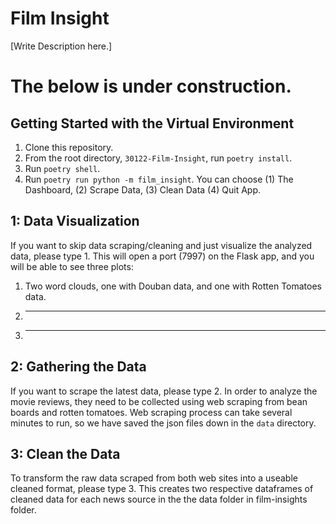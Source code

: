 <h1>Film Insight</h1>

[Write Description here.]


# The below is under construction.

## Getting Started with the Virtual Environment

1. Clone this repository.
2. From the root directory, ``30122-Film-Insight``, run ``poetry install``.
3. Run ``poetry shell``.
4. Run ``poetry run python -m film_insight``.
    You can choose
    (1) The Dashboard, 
    (2) Scrape Data,
    (3) Clean Data
    (4) Quit App.

## 1: Data Visualization

If you want to skip data scraping/cleaning and just visualize the analyzed data, please type 1.
This will open a port (7997) on the Flask app, and you will be able to see three plots:

1. Two word clouds, one with Douban data, and one with Rotten Tomatoes data. 
2. ***
3. ***

## 2: Gathering the Data

If you want to scrape the latest data, please type 2.
In order to analyze the movie reviews, they need to be collected using web scraping from bean boards and rotten tomatoes. Web scraping process can take several minutes to run, so we have saved the json files down in the ``data`` directory. 

## 3: Clean the Data

To transform the raw data scraped from both web sites into a useable cleaned format, please type 3.
This creates two respective dataframes of cleaned data for each news source in the the data folder in film-insights folder.